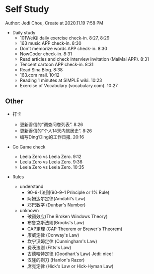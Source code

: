 # Self Study

Author: Jedi Chou, Create at 2020.11.19 7:58 PM

* Daily study
  * 101WeiQi daily exercise check-in. 8:27, 8:29
  * 163 music APP check-in. 8:30
  * Don't memorize words APP check-in. 8:30
  * NowCoder check-in. 8:31
  * Read articles and check interview invitation (MaiMai APP). 8:31
  * Tencent cartoon APP check-in. 8:31
  * Read Sina Blog. 8:38
  * 163.com mail. 10:12
  * Reading 1 minutes at SIMPLE wiki. 10:23
  * Exercise of Vocabulary (vocabulary.com). 10:27

## Other

* 打卡
  * 更新香信的“调查问卷列表”. 8:26
  * 更新香信的“个人14天内旅居史”. 8:26
  * 编写Ding’Ding的工作日报. 20:16

* Go Game check
  * Leela Zero vs Leela Zero. 9:12
  * Leela Zero vs Leela Zero. 9:36
  * Leela Zero vs Leela Zero. 10:35
* Rules
  * understand
    * 90-9-1法则(90–9–1 Principle or 1% Rule)
    * 阿姆达尔定律(Amdahl's Law)
    * 邓巴数字 (Dunbar's Number)
  * unknown
    * 破窗效应(The Broken Windows Theory)
    * 布鲁克斯法则(Brooks's Law)
    * CAP定理 (CAP Theorem or Brewer's Theorem)
    * 康威定律 (Conway's Law)
    * 坎宁汉姆定律 (Cunningham's Law)
    * 费茨法则 (Fitts's Law)
    * 古德哈特定律 (Goodhart's Law) Jedi: nice!
    * 汉隆的剃刀 (Hanlon's Razor)
    * 席克定律 (Hick's Law or Hick-Hyman Law)
